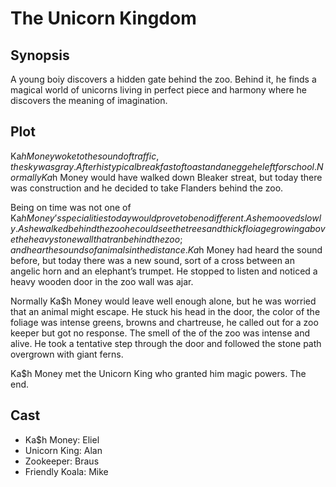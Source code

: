 # The Unicorn Kingdom

## Synopsis

A young boiy discovers a hidden gate behind the zoo.
Behind it, he finds a magical world of unicorns living in perfect piece and harmony where he discovers the meaning of imagination.

## Plot

Ka$h Money woke to the sound of traffic, the sky was gray.
After his typical breakfast of toast and an egge he left for school.
Normally Ka$h Money would have walked down Bleaker streat, but today there was construction and he decided to take Flanders behind the zoo.

Being on time was not one of Ka$h Money’s specialities today would prove to be no different.
As he mooved slowly.
As he walked behind the zoo he could see the trees and thick floiage growing above the heavy stone wall that ran behind the zoo; and hear the sounds of animals in the distance.
Ka$h Money had heard the sound before, but today there was a new sound, sort of a cross between an angelic horn and an elephant’s trumpet.
He stopped to listen and noticed a heavy wooden door in the zoo wall was ajar.

Normally Ka$h Money would leave well enough alone, but he was worried that an animal might escape.
He stuck his head in the door, the color of the foliage was intense greens, browns and chartreuse, he called out for a zoo keeper but got no response.
The smell of the of the zoo was intense and alive.
He took a tentative step through the door and followed the stone path overgrown with giant ferns.

Ka$h Money met the Unicorn King who granted him magic powers.
The end.

## Cast

* Ka$h Money: Eliel
* Unicorn King: Alan
* Zookeeper: Braus
* Friendly Koala: Mike
